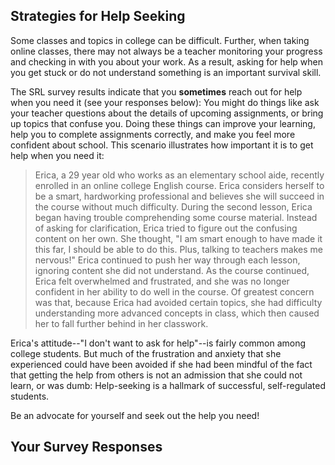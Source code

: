 ## Strategies for Help Seeking

Some classes and topics in college can be difficult. Further, when taking online classes, there may not always be a teacher monitoring your progress and checking in with you about your work. As a result, asking for help when you get stuck or do not understand something is an important survival skill. 

The SRL survey results indicate that you **sometimes** reach out for help when you need it (see your responses below): You might do things like ask your teacher questions about the details of upcoming assignments, or bring up topics that confuse you. Doing these things can improve your learning, help you to complete assignments correctly, and make you feel more confident about school. This scenario illustrates how important it is to get help when you need it:

> Erica, a 29 year old who works as an elementary school aide, recently enrolled in an online college English course. Erica considers herself to be a smart, hardworking professional and believes she will succeed in the course without much difficulty. During the second lesson, Erica began having trouble comprehending some course material. Instead of asking for clarification, Erica tried to figure out the confusing content on her own. She thought, "I am smart enough to have made it this far, I should be able to do this. Plus, talking to teachers makes me nervous!" Erica continued to push her way through each lesson, ignoring content she did not understand. As the course continued, Erica felt overwhelmed and frustrated, and she was no longer confident in her ability to do well in the course. Of greatest concern was that, because Erica had avoided certain topics, she had difficulty understanding more advanced concepts in class, which then caused her to fall further behind in her classwork.

Erica's attitude--"I don't want to ask for help"--is fairly common among college students. But much of the frustration and anxiety that she experienced could have been avoided if she had been mindful of the fact that getting the help from others is not an admission that she could not learn, or was dumb: Help-seeking is a hallmark of successful, self-regulated students. 

Be an advocate for yourself and seek out the help you need!

## Your Survey Responses
